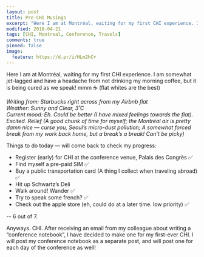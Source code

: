 ```yaml
---
layout: post
title: Pre-CHI Musings
excerpt: "Here I am at Montréal, waiting for my first CHI experience. I am somewhat jet-lagged and have a headache from not drinking my morning coffee, but it is being cured as we speak! mmm ☕️ (flat whites are the best)"
modified: 2018-04-21
tags: [CHI, Montreal, Conference, Travels]
comments: true
pinned: false
image:
  feature: https://d.pr/i/HLm2hC+
---
```


Here I am at Montréal, waiting for my first CHI experience. I am somewhat jet-lagged and have a headache from not drinking my morning coffee, but it is being cured as we speak! mmm ☕️ (flat whites are the best)

*Writing from: Starbucks right across from my Airbnb flat*  
*Weather: Sunny and Clear, 3˚C*  
*Current mood: Eh. Could be better (I have mixed feelings towards the flat). Excited. Relief (A good chunk of time for myself; the Montréal air is pretty damn nice — curse you, Seoul’s micro-dust pollution; A somewhat forced break from my work back home, but a break’s a break! Can’t be picky)*  

Things to do today — will come back to check my progress:
* Register (early) for CHI at the conference venue, Palais des Congrès ✅
* Find myself a pre-paid SIM ✅
* Buy a public transportation card (A thing I collect when traveling abroad) ✅
* Hit up Schwartz’s Deli
* Walk around! Wander ✅
* Try to speak some french? ✅
* Check out the apple store (eh, could do at a later time. low priority) ✅

-- 6 out of 7. 

Anyways. CHI.
After receiving an email from my colleague about writing a “conference notebook”, I have decided to make one for my first-ever CHI. I will post my conference notebook as a separate post, and will post one for each day of the conference as well!
